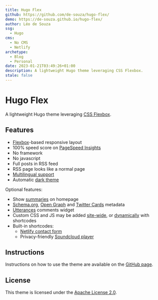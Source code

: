 ```yaml
---
title: Hugo Flex
github: https://github.com/de-souza/hugo-flex/
demo: https://de-souza.github.io/hugo-flex/
author: Léo de Souza
ssg:
  - Hugo
cms:
  - No CMS
  - Netlify
archetype:
  - Blog
  - Personal
date: 2023-01-21T03:49:26+01:00
description: A lightweight Hugo theme leveraging CSS Flexbox.
stale: false
---
```


# Hugo Flex

A lightweight Hugo theme leveraging [CSS Flexbox](https://developer.mozilla.org/docs/Web/CSS/CSS_Flexible_Box_Layout/).

## Features

- [Flexbox](https://developer.mozilla.org/docs/Web/CSS/CSS_Flexible_Box_Layout)-based responsive layout
- 100% speed score on [PageSpeed Insights](https://pagespeed.web.dev)
- No framework
- No javascript
- Full posts in RSS feed
- RSS page looks like a normal page
- [Multilingual support](https://gohugo.io/content-management/multilingual/)
- Automatic [dark theme](https://mzl.la/3PVbdQX)

Optional features:

- Show [summaries](https://gohugo.io/content-management/summaries/) on homepage
- [Schema.org](https://schema.org/), [Open Graph](https://ogp.me/) and [Twitter Cards](https://developer.twitter.com/cards/) metadata
- [Utterances](https://utteranc.es/) comments widget
- Custom CSS and JS may be added [site-wide](https://github.com/de-souza/hugo-flex/#custom-css-and-js), or [dynamically](https://github.com/de-souza/hugo-flex/#dynamically-embedded) with shortcodes
- Built-in shortcodes:
  - [Netlify contact form](https://github.com/de-souza/hugo-flex/#netlify-contact-form)
  - Privacy-friendly [Soundcloud player](https://github.com/de-souza/hugo-flex/#soundcloud-player)

## Instructions

Instructions on how to use the theme are available on the [GitHub page](https://github.com/de-souza/hugo-flex/).

## License

This theme is licensed under the [Apache License 2.0](https://github.com/de-souza/hugo-flex/blob/master/LICENSE).
